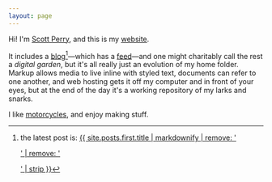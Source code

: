 ```yaml
---
layout: page
---
```


Hi! I'm [Scott Perry](about), and this is my [website](colophon).

It includes a [blog](blog)[^latest]—which has a [feed](/feed.xml)—and one might charitably call the rest a _digital garden_, but it's all really just an evolution of my home folder. Markup allows media to live inline with styled text, documents can refer to one another, and web hosting gets it off my computer and in front of your eyes, but at the end of the day it's a working repository of my larks and snarks.

I like [motorcycles](/moto), and enjoy making stuff.

[^latest]: the latest post is: <a href="{{ site.posts.first.link | default: site.posts.first.url | relative_url }}">{{ site.posts.first.title | markdownify | remove: '<p>' | remove: '</p>' | strip }}</a>
